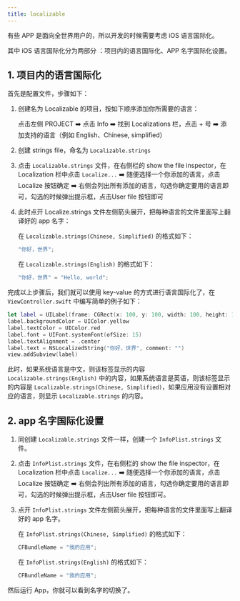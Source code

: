 ```yaml
---
title: localizable
---
```


有些 APP 是面向全世界用户的，所以开发的时候需要考虑 iOS 语言国际化。

其中 iOS 语言国际化分为两部分 ：项目内的语言国际化、APP 名字国际化设置。

## 1. 项目内的语言国际化

首先是配置文件，步骤如下：

1. 创建名为 Localizable 的项目，按如下顺序添加你所需要的语言：

   点击左侧 PROJECT ➡️ 点击 Info ➡️ 找到 Localizations 栏，点击 + 号 ➡️ 添加支持的语言（例如 English、Chinese, simplified）

2. 创建 strings file，命名为 `Localizable.strings` 

3. 点击 `Localizable.strings` 文件，在右侧栏的 show the file inspector，在 Localization 栏中点击 `Localize...` ➡️ 随便选择一个你添加的语言，点击 Localize 按钮确定 ➡️ 右侧会列出所有添加的语言，勾选你确定要用的语言即可，勾选的时候弹出提示框，点击User file 按钮即可

4. 此时点开 Localize.strings 文件左侧箭头展开，把每种语言的文件里面写上翻译好的 app 名字：

   在 `Localizable.strings(Chinese, Simplified)` 的格式如下：

   ```swift
   "你好，世界";
   ```

   在 `Localizable.strings(English)` 的格式如下：

   ```swift
   "你好，世界" = "Hello, world";
   ```

完成以上步骤后，我们就可以使用 key-value 的方式进行语言国际化了，在 `ViewController.swift` 中编写简单的例子如下：

```swift
let label = UILabel(frame: CGRect(x: 100, y: 100, width: 100, height: 100))
label.backgroundColor = UIColor.yellow
label.textColor = UIColor.red
label.font = UIFont.systemFont(ofSize: 15)
label.textAlignment = .center
label.text = NSLocalizedString("你好，世界", comment: "")
view.addSubview(label)
```

此时，如果系统语言是中文，则该标签显示的内容 `Localizable.strings(English)` 中的内容，如果系统语言是英语，则该标签显示的内容是 `Localizable.strings(Chinese, Simplified)`，如果应用没有设置相对应的语言，则显示 `Localizable.strings` 的内容。

## 2. app 名字国际化设置

1. 同创建 `Localizable.strings` 文件一样，创建一个 `InfoPlist.strings` 文件。

2. 点击 `InfoPlist.strings` 文件，在右侧栏的 show the file inspector，在 Localization 栏中点击 `Localize...` ➡️ 随便选择一个你添加的语言，点击 Localize 按钮确定 ➡️ 右侧会列出所有添加的语言，勾选你确定要用的语言即可，勾选的时候弹出提示框，点击User file 按钮即可。

3. 点开 `InfoPlist.strings` 文件左侧箭头展开，把每种语言的文件里面写上翻译好的 app 名字。

   在 `InfoPlist.strings(Chinese, Simplified)` 的格式如下：

   ```swift
   CFBundleName = "我的应用";
   ```

   在 `InfoPlist.strings(English)` 的格式如下：

   ```swift
   CFBundleName = "我的应用";
   ```

然后运行 App，你就可以看到名字的切换了。

 